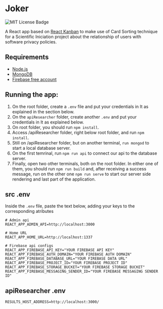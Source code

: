 <!-- Description: Scientific Initiation project of HCI (Human-Computer Interface) and IA (Information Architecture) about the relationship of users with software privacy policies -->

# Joker
![MIT License Badge](https://img.shields.io/github/license/joaopedromattos/joker?style=for-the-badge)

A React app based on [React Kanban](https://github.com/markusenglund/react-kanban) to make use of Card Sorting technique for a Scientific Iniciation project about the relationship of users with software privacy policies.

## Requirements
* [Node.js](https://nodejs.org/en/)
* [MongoDB](https://www.mongodb.com/)
* [Firebase free account](https://firebase.google.com/?hl=pt-br)

## Running the app:
1. On the root folder, create a `.env` file and put your credentials in It as explained in the section below.
2. On the `apiResearcher` folder, create another `.env` and put your credentials in It as explained below.
3. On root folder, you should run `npm install`.
4. Access /apiResearcher folder, right below root folder, and run `npm install`.
5. Still on /apiResearcher folder, but on another terminal, `run mongod` to start a local database server.
6. On the first temrinal, run `npm run api` to connect our api to the database server.
7. Finally, open two other terminals, both on the root folder. In either one of them, you should run `npm run build` and, after receiving a success message, run on the other one `npm run serve` to start our server side rendering and last part of the application.

## src .env
Inside the `.env` file, paste the text below, adding your keys to the corresponding atributes

```
# Admin api
REACT_APP_ADMIN_API=http://localhost:3000

# Home URL
REACT_APP_HOME_URL=http://localhost:1337

# Firebase api configs
REACT_APP_FIREBASE_API_KEY="YOUR FIREBASE API KEY"
REACT_APP_FIREBASE_AUTH_DOMAIN="YOUR FIREBASE AUTH DOMAIN"
REACT_APP_FIREBASE_DATABASE_URL="YOUR FIREBASE DATA URL"
REACT_APP_FIREBASE_PROJECT_ID="YOUR FIREBASE PROJECT ID"
REACT_APP_FIREBASE_STORAGE_BUCKET="YOUR FIREBASE STORAGE BUCKET"
REACT_APP_FIREBASE_MESSAGING_SENDER_ID="YOUR FIREBASE MESSAGING SENDER ID"
```

## apiResearcher .env
```
RESULTS_HOST_ADDRESS=http://localhost:3000/
```
